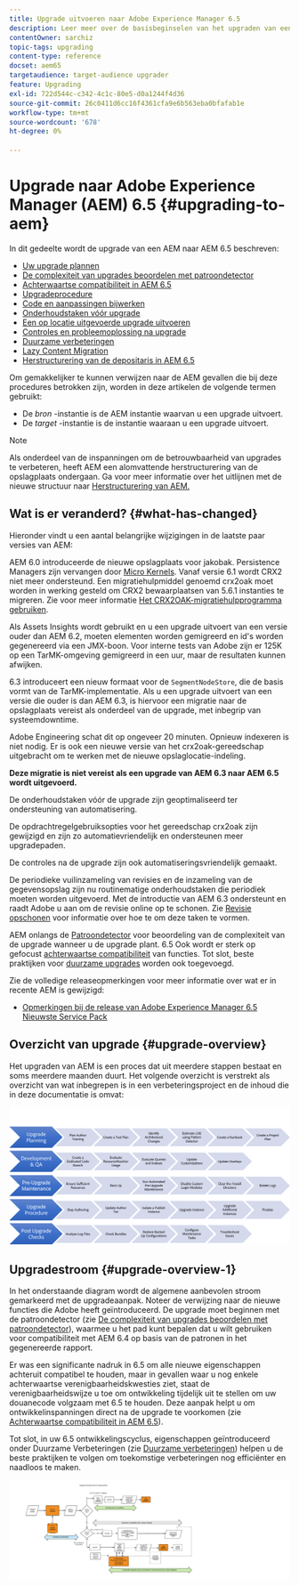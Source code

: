 ```yaml
---
title: Upgrade uitvoeren naar Adobe Experience Manager 6.5
description: Leer meer over de basisbeginselen van het upgraden van een oudere Adobe Experience Manager-installatie (AEM) naar AEM 6.5.
contentOwner: sarchiz
topic-tags: upgrading
content-type: reference
docset: aem65
targetaudience: target-audience upgrader
feature: Upgrading
exl-id: 722d544c-c342-4c1c-80e5-d0a1244f4d36
source-git-commit: 26c0411d6cc16f4361cfa9e6b563eba0bfafab1e
workflow-type: tm+mt
source-wordcount: '678'
ht-degree: 0%

---
```


# Upgrade naar Adobe Experience Manager (AEM) 6.5 {#upgrading-to-aem}

In dit gedeelte wordt de upgrade van een AEM naar AEM 6.5 beschreven:

* [Uw upgrade plannen](/help/sites-deploying/upgrade-planning.md)
* [De complexiteit van upgrades beoordelen met patroondetector](/help/sites-deploying/pattern-detector.md)
* [Achterwaartse compatibiliteit in AEM 6.5](/help/sites-deploying/backward-compatibility.md)
  <!--* [Using Offline Reindexing To Reduce Downtime During an Upgrade](/help/sites-deploying/upgrade-offline-reindexing.md)-->
* [Upgradeprocedure](/help/sites-deploying/upgrade-procedure.md)
* [Code en aanpassingen bijwerken](/help/sites-deploying/upgrading-code-and-customizations.md)
* [Onderhoudstaken vóór upgrade](/help/sites-deploying/pre-upgrade-maintenance-tasks.md)
* [Een op locatie uitgevoerde upgrade uitvoeren](/help/sites-deploying/in-place-upgrade.md)
* [Controles en probleemoplossing na upgrade](/help/sites-deploying/post-upgrade-checks-and-troubleshooting.md)
* [Duurzame verbeteringen](/help/sites-deploying/sustainable-upgrades.md)
* [Lazy Content Migration](/help/sites-deploying/lazy-content-migration.md)
* [Herstructurering van de depositaris in AEM 6.5](/help/sites-deploying/repository-restructuring.md)

Om gemakkelijker te kunnen verwijzen naar de AEM gevallen die bij deze procedures betrokken zijn, worden in deze artikelen de volgende termen gebruikt:

* De *bron* -instantie is de AEM instantie waarvan u een upgrade uitvoert.
* De *target* -instantie is de instantie waaraan u een upgrade uitvoert.

>[!NOTE]
>
>Als onderdeel van de inspanningen om de betrouwbaarheid van upgrades te verbeteren, heeft AEM een alomvattende herstructurering van de opslagplaats ondergaan. Ga voor meer informatie over het uitlijnen met de nieuwe structuur naar [Herstructurering van AEM.](/help/sites-deploying/repository-restructuring.md)

## Wat is er veranderd? {#what-has-changed}

Hieronder vindt u een aantal belangrijke wijzigingen in de laatste paar versies van AEM:

AEM 6.0 introduceerde de nieuwe opslagplaats voor jakobak. Persistence Managers zijn vervangen door [Micro Kernels](/help/sites-deploying/platform.md#contentbody_title_4). Vanaf versie 6.1 wordt CRX2 niet meer ondersteund. Een migratiehulpmiddel genoemd crx2oak moet worden in werking gesteld om CRX2 bewaarplaatsen van 5.6.1 instanties te migreren. Zie voor meer informatie [Het CRX2OAK-migratiehulpprogramma gebruiken](/help/sites-deploying/using-crx2oak.md).

Als Assets Insights wordt gebruikt en u een upgrade uitvoert van een versie ouder dan AEM 6.2, moeten elementen worden gemigreerd en id&#39;s worden gegenereerd via een JMX-boon. Voor interne tests van Adobe zijn er 125K op een TarMK-omgeving gemigreerd in een uur, maar de resultaten kunnen afwijken.

6.3 introduceert een nieuw formaat voor de `SegmentNodeStore`, die de basis vormt van de TarMK-implementatie. Als u een upgrade uitvoert van een versie die ouder is dan AEM 6.3, is hiervoor een migratie naar de opslagplaats vereist als onderdeel van de upgrade, met inbegrip van systeemdowntime.

Adobe Engineering schat dit op ongeveer 20 minuten. Opnieuw indexeren is niet nodig. Er is ook een nieuwe versie van het crx2oak-gereedschap uitgebracht om te werken met de nieuwe opslaglocatie-indeling.

**Deze migratie is niet vereist als een upgrade van AEM 6.3 naar AEM 6.5 wordt uitgevoerd.**

De onderhoudstaken vóór de upgrade zijn geoptimaliseerd ter ondersteuning van automatisering.

De opdrachtregelgebruiksopties voor het gereedschap crx2oak zijn gewijzigd en zijn zo automatievriendelijk en ondersteunen meer upgradepaden.

De controles na de upgrade zijn ook automatiseringsvriendelijk gemaakt.

De periodieke vuilinzameling van revisies en de inzameling van de gegevensopslag zijn nu routinematige onderhoudstaken die periodiek moeten worden uitgevoerd. Met de introductie van AEM 6.3 ondersteunt en raadt Adobe u aan om de revisie online op te schonen. Zie [Revisie opschonen](/help/sites-deploying/revision-cleanup.md) voor informatie over hoe te om deze taken te vormen.

AEM onlangs de [Patroondetector](/help/sites-deploying/pattern-detector.md) voor beoordeling van de complexiteit van de upgrade wanneer u de upgrade plant. 6.5 Ook wordt er sterk op gefocust [achterwaartse compatibiliteit](/help/sites-deploying/backward-compatibility.md) van functies. Tot slot, beste praktijken voor [duurzame upgrades](/help/sites-deploying/sustainable-upgrades.md) worden ook toegevoegd.

Zie de volledige releaseopmerkingen voor meer informatie over wat er in recente AEM is gewijzigd:

* [Opmerkingen bij de release van Adobe Experience Manager 6.5 Nieuwste Service Pack](/help/release-notes/release-notes.md)

## Overzicht van upgrade {#upgrade-overview}

Het upgraden van AEM is een proces dat uit meerdere stappen bestaat en soms meerdere maanden duurt. Het volgende overzicht is verstrekt als overzicht van wat inbegrepen is in een verbeteringsproject en de inhoud die in deze documentatie is omvat:

![screen_shot_2018-03-30at80708am](assets/screen_shot_2018-03-30at80708am.png)

## Upgradestroom {#upgrade-overview-1}

In het onderstaande diagram wordt de algemene aanbevolen stroom gemarkeerd met de upgradeaanpak. Noteer de verwijzing naar de nieuwe functies die Adobe heeft geïntroduceerd. De upgrade moet beginnen met de patroondetector (zie [De complexiteit van upgrades beoordelen met patroondetector](/help/sites-deploying/pattern-detector.md)), waarmee u het pad kunt bepalen dat u wilt gebruiken voor compatibiliteit met AEM 6.4 op basis van de patronen in het gegenereerde rapport.

Er was een significante nadruk in 6.5 om alle nieuwe eigenschappen achteruit compatibel te houden, maar in gevallen waar u nog enkele achterwaartse verenigbaarheidskwesties ziet, staat de verenigbaarheidswijze u toe om ontwikkeling tijdelijk uit te stellen om uw douanecode volgzaam met 6.5 te houden. Deze aanpak helpt u om ontwikkelinspanningen direct na de upgrade te voorkomen (zie [Achterwaartse compatibiliteit in AEM 6.5](/help/sites-deploying/backward-compatibility.md)).

Tot slot, in uw 6.5 ontwikkelingscyclus, eigenschappen geïntroduceerd onder Duurzame Verbeteringen (zie [Duurzame verbeteringen](/help/sites-deploying/sustainable-upgrades.md)) helpen u de beste praktijken te volgen om toekomstige verbeteringen nog efficiënter en naadloos te maken.

![6_4_upgrade_overviewflow-newpage3](assets/6_4_upgrade_overviewflowchart-newpage3.png)
